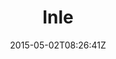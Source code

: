 ---
title: "Inle"
date: 2015-05-02T08:26:41Z
draft: false
description: ""
hasGallery: true
type: post
region: "Southeast Asia"
country: "Burma (Myanmar)"
thumbnail: "inle-1.jpg"
---